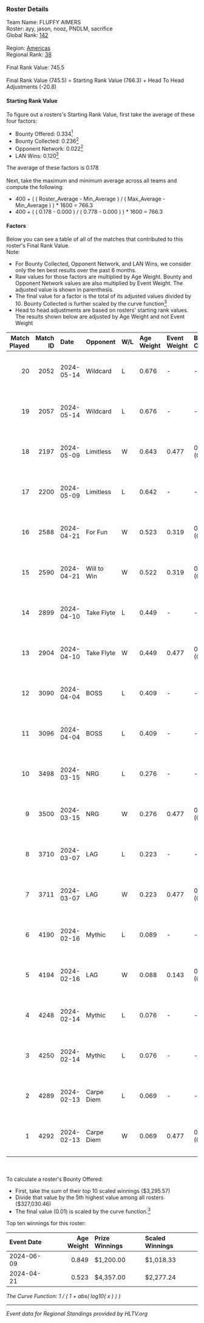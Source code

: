 ### Roster Details<br />
Team Name: FLUFFY AIMERS<br />
Roster: ayy, jason, nooz, PNDLM, sacrifice<br />
Global Rank: [142](../standings_global.md)<br />
<br />
Region: [Americas]( ../standings_americas.md)<br />
Regional Rank: [38]( ../standings_americas.md)<br />
<br />
Final Rank Value:  745.5<br />
<br />
Final Rank Value (745.5) = Starting Rank Value (766.3) + Head To Head Adjustments (-20.8)<br />

#### Starting Rank Value<br />
To figure out a rosters's Starting Rank Value, first take the average of these four factors:<br />
- Bounty Offered: 0.334[<sup>1</sup>](#table2)
- Bounty Collected: 0.236[<sup>2</sup>](#table1)
- Opponent Network: 0.022[<sup>2</sup>](#table1)
- LAN Wins: 0.120[<sup>2</sup>](#table1)

The average of these factors is 0.178<br />
<br />
Next, take the maximum and minimum average across all teams and compute the following:<br />
- 400 + ( ( Roster_Average - Min_Average ) / ( Max_Average - Min_Average ) ) * 1600 = 766.3
- 400 + ( ( 0.178 - 0.000 ) / ( 0.778 - 0.000 ) ) * 1600 = 766.3


#### Factors<br />
Below you can see a table of all of the matches that contributed to this roster's Final Rank Value.<br />
Note:<br />

- For Bounty Collected, Opponent Network, and LAN Wins, we consider only the ten best results over the past 6 months.
- Raw values for those factors are multiplied by Age Weight. Bounty and Opponent Network values are also multiplied by Event Weight. The adjusted value is shown in parenthesis.
- The final value for a factor is the total of its adjusted values divided by 10. Bounty Collected is further scaled by the curve function[<sup>3</sup>](#curveFunction)
- Head to head adjustments are based on rosters' starting rank values. The results shown below are adjusted by Age Weight and not Event Weight
<span id="table1"></span><br />


| Match Played | Match ID | Date       | Opponent    | W/L | Age Weight | Event Weight | Bounty Collected | Opponent Network | LAN Wins  | H2H Adj. | Roster                                 |
| -: | -: | :- | :- | :- | :- | :- | :- | :- | :- | -: | :- |
|           20 |     2052 | 2024-05-14 | Wildcard    | L   | 0.676      | -            | -                | -                | -         |    -5.82 | ayy, jason, nooz, PNDLM, sacrifice     |
|           19 |     2057 | 2024-05-14 | Wildcard    | L   | 0.676      | -            | -                | -                | -         |    -6.11 | ayy, jason, nooz, PNDLM, sacrifice     |
|           18 |     2197 | 2024-05-09 | Limitless   | W   | 0.643      | 0.477        | 0.001 (0.000)    | 0.170 (0.052)    | 0 (0.000) |     7.18 | ayy, jason, nooz, PNDLM, sacrifice     |
|           17 |     2200 | 2024-05-09 | Limitless   | L   | 0.642      | -            | -                | -                | -         |   -13.40 | ayy, jason, nooz, PNDLM, sacrifice     |
|           16 |     2588 | 2024-04-21 | For Fun     | W   | 0.523      | 0.319        | 0.003 (0.001)    | 0.020 (0.003)    | 1 (0.523) |     6.19 | ayy, brett, Fr3nk1e, jason, PNDLM      |
|           15 |     2590 | 2024-04-21 | Will to Win | W   | 0.522      | 0.319        | 0.001 (0.000)    | 0.000 (0.000)    | 1 (0.522) |     3.48 | ayy, brett, Fr3nk1e, jason, PNDLM      |
|           14 |     2899 | 2024-04-10 | Take Flyte  | L   | 0.449      | -            | -                | -                | -         |    -8.35 | ayy, intra, jason, PNDLM, sacrifice    |
|           13 |     2904 | 2024-04-10 | Take Flyte  | W   | 0.449      | 0.477        | 0.002 (0.000)    | 0.241 (0.052)    | 0 (0.000) |     5.90 | ayy, jason, nooz, PNDLM, sacrifice     |
|           12 |     3090 | 2024-04-04 | BOSS        | L   | 0.409      | -            | -                | -                | -         |    -5.61 | ayy, intra, jason, nooz, sacrifice     |
|           11 |     3096 | 2024-04-04 | BOSS        | L   | 0.409      | -            | -                | -                | -         |    -5.82 | ayy, intra, jason, PNDLM, sacrifice    |
|           10 |     3498 | 2024-03-15 | NRG         | L   | 0.276      | -            | -                | -                | -         |    -3.39 | ayy, intra, jason, PNDLM, sacrifice    |
|            9 |     3500 | 2024-03-15 | NRG         | W   | 0.276      | 0.477        | 0.020 (0.003)    | 0.519 (0.068)    | 0 (0.000) |     5.39 | ayy, intra, jason, PNDLM, sacrifice    |
|            8 |     3710 | 2024-03-07 | LAG         | L   | 0.223      | -            | -                | -                | -         |    -2.68 | ayy, jason, LEARSI, PNDLM, sacrifice   |
|            7 |     3711 | 2024-03-07 | LAG         | W   | 0.223      | 0.477        | 0.013 (0.001)    | 0.371 (0.039)    | 0 (0.000) |     4.40 | ayy, jason, LEARSI, PNDLM, sacrifice   |
|            6 |     4190 | 2024-02-16 | Mythic      | L   | 0.089      | -            | -                | -                | -         |    -1.26 | intra, jason, LEARSI, PNDLM, sacrifice |
|            5 |     4194 | 2024-02-16 | LAG         | W   | 0.088      | 0.143        | 0.013 (0.000)    | 0.371 (0.005)    | 0 (0.000) |     1.77 | intra, jason, LEARSI, PNDLM, sacrifice |
|            4 |     4248 | 2024-02-14 | Mythic      | L   | 0.076      | -            | -                | -                | -         |    -1.09 | intra, jason, LEARSI, PNDLM, sacrifice |
|            3 |     4250 | 2024-02-14 | Mythic      | L   | 0.076      | -            | -                | -                | -         |    -1.09 | intra, jason, LEARSI, PNDLM, sacrifice |
|            2 |     4289 | 2024-02-13 | Carpe Diem  | L   | 0.069      | -            | -                | -                | -         |    -1.36 | intra, jason, LEARSI, PNDLM, sacrifice |
|            1 |     4292 | 2024-02-13 | Carpe Diem  | W   | 0.069      | 0.477        | 0.005 (0.000)    | 0.041 (0.001)    | 0 (0.000) |     0.83 | intra, jason, LEARSI, PNDLM, sacrifice |

<br />
<span id="table2"></span><br />
To calculate a roster's Bounty Offered:<br />

- First, take the sum of their top 10 scaled winnings ($3,295.57)
- Divide that value by the 5th highest value among all rosters ($327,030.46)
- The final value (0.01) is scaled by the curve function.[<sup>3</sup>](#curveFunction)

Top ten winnings for this roster:<br />

| Event Date | Age Weight | Prize Winnings | Scaled Winnings |
| :- | -: | :- | :- |
| 2024-06-09 |      0.849 | $1,200.00      | $1,018.33       |
| 2024-04-21 |      0.523 | $4,357.00      | $2,277.24       |


<span id="curveFunction"></span>_The Curve Function: 1 / ( 1 + abs( log10( x ) ) )_<br />

---
_Event data for Regional Standings provided by HLTV.org_<br />
